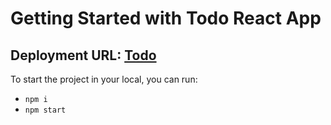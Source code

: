 # Getting Started with Todo React App

## Deployment URL: [Todo](https://todo-khamees.herokuapp.com)

To start the project in your local, you can run:

- `npm i`
- `npm start`
